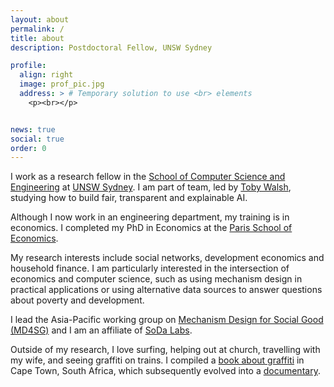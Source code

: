 ```yaml
---
layout: about
permalink: /
title: about
description: Postdoctoral Fellow, UNSW Sydney

profile:
  align: right
  image: prof_pic.jpg
  address: > # Temporary solution to use <br> elements
    <p><br></p>


news: true
social: true
order: 0
---
```


I work as a research fellow in the [School of Computer Science and Engineering](https://www.unsw.edu.au/engineering/computer-science-and-engineering) at [UNSW Sydney](https://www.unsw.edu.au/). I am part of team, led by [Toby Walsh](http://www.cse.unsw.edu.au/~tw/), studying how to build fair, transparent and explainable AI.  

Although I now work in an engineering department, my training is in economics. I completed my PhD in Economics at the [Paris School of Economics](https://www.parisschoolofeconomics.eu/).

My research interests include social networks, development economics and household finance. I am particularly interested in the intersection of economics and computer science, such as using mechanism design in practical applications or using alternative data sources to answer questions about poverty and development.

I lead the Asia-Pacific working group on [Mechanism Design for Social Good (MD4SG)](http://md4sg.com/) and I am an affiliate of [SoDa Labs](https://www.monash.edu/business/soda-labs/home).

Outside of my research, I love surfing, helping out at church, travelling with my wife, and seeing graffiti on trains. I compiled a [book about graffiti](https://books.google.co.za/books/about/Painting_Cape_Town.html?id=rd_hCgAAQBAJ) in Cape Town, South Africa, which subsequently evolved into a [documentary](https://www.paintingcapetown.co.za/documentary/).
